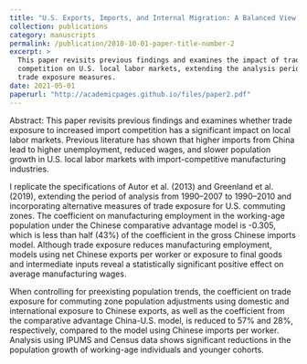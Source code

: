 ```yaml
---
title: "U.S. Exports, Imports, and Internal Migration: A Balanced View of China Syndrome."
collection: publications
category: manuscripts
permalink: /publication/2010-10-01-paper-title-number-2
excerpt: >
  This paper revisits previous findings and examines the impact of trade exposure to increased import 
  competition on U.S. local labor markets, extending the analysis period and incorporating alternative 
  trade exposure measures.
date: 2021-05-01
paperurl: "http://academicpages.github.io/files/paper2.pdf"
---
```


Abstract: This paper revisits previous findings and examines whether trade exposure to increased import competition has a significant impact on local labor markets. Previous literature has shown that higher imports from China lead to higher unemployment, reduced wages, and slower population growth in U.S. local labor markets with import-competitive manufacturing industries. 

I replicate the specifications of Autor et al. (2013) and Greenland et al. (2019), extending the period of analysis from 1990–2007 to 1990–2010 and incorporating alternative measures of trade exposure for U.S. commuting zones. The coefficient on manufacturing employment in the working-age population under the Chinese comparative advantage model is -0.305, which is less than half (43%) of the coefficient in the gross Chinese imports model. Although trade exposure reduces manufacturing employment, models using net Chinese exports per worker or exposure to final goods and intermediate inputs reveal a statistically significant positive effect on average manufacturing wages. 

When controlling for preexisting population trends, the coefficient on trade exposure for commuting zone population adjustments using domestic and international exposure to Chinese exports, as well as the coefficient from the comparative advantage China-U.S. model, is reduced to 57% and 28%, respectively, compared to the model using Chinese imports per worker. Analysis using IPUMS and Census data shows significant reductions in the population growth of working-age individuals and younger cohorts.
